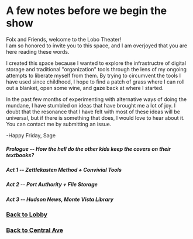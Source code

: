 # A few notes before we begin the show

Folx and Friends, welcome to the Lobo Theater!  
I am so honored to invite you to this space, and I am overjoyed that you are here reading these words. 

I created this space because I wanted to explore the infrastructre of digital storage and traditional "organization" tools through the lens of my ongoing attempts to liberate myself from them. By trying to circumvent the tools I have used since childhood, I hope to find a patch of grass where I can roll out a blanket, open some wine, and gaze back at where I started. 

In the past few months of experimenting with alternative ways of doing the mundane, I have stumbled on ideas that have brought me a lot of joy.
I doubt that the resonance that I have felt with most of these ideas will be universal, but if there is something that does, I would love to hear about it. 
You can contact me by submitting an issue. 

-Happy Friday, 
Sage

##### Prologue -- How the hell do the other kids keep the covers on their textbooks?
##### Act 1 -- Zettlekasten Method + Convivial Tools  
##### Act 2 -- Port Authority + File Storage  
##### Act 3 -- Hudson News, Monte Vista Library   


### [Back to Lobby](xxxxx_locations/2_loboLobby.md)
### [Back to Central Ave](Welcome_To_CentralAve.md)
